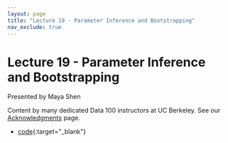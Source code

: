 ```yaml
---
layout: page
title: "Lecture 19 - Parameter Inference and Bootstrapping"
nav_exclude: true
---
```


# Lecture 19 - Parameter Inference and Bootstrapping

Presented by Maya Shen

Content by many dedicated Data 100 instructors at UC Berkeley. See our [Acknowledgments](../../acks) page.

<!-- - [slides](){:target="_blank"} -->
- [code](https://data100.datahub.berkeley.edu/hub/user-redirect/git-pull?repo=https%3A%2F%2Fgithub.com%2FDS-100%2Fsu24-materials&urlpath=lab%2Ftree%2Fsu24-materials%2Flecture%2Flec19%2Flec19-su24.ipynb&branch=main){:target="_blank"}
<!-- - [recording](https://bcourses.berkeley.edu/courses/1535115/external_tools/90481){:target="_blank"} -->